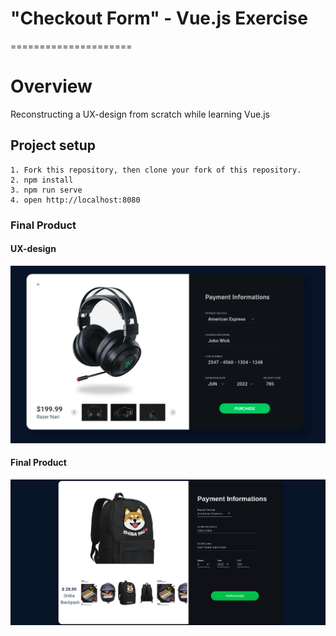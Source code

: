 # "Checkout Form" - Vue.js Exercise
=====================

# Overview

Reconstructing a UX-design from scratch while learning Vue.js

## Project setup
```
1. Fork this repository, then clone your fork of this repository.
2. npm install
3. npm run serve
4. open http://localhost:8080
```
### Final Product
#### UX-design
!["Screenshot of checkoutForm messages"](https://github.com/victor-h-huynh/VueCheckOutForm/blob/master/docs/checkOutForm1.png?raw=true)

#### Final Product
!["Screenshot of checkoutForm messages"](https://github.com/victor-h-huynh/VueCheckOutForm/blob/master/docs/checkOutForm2.png?raw=true)
